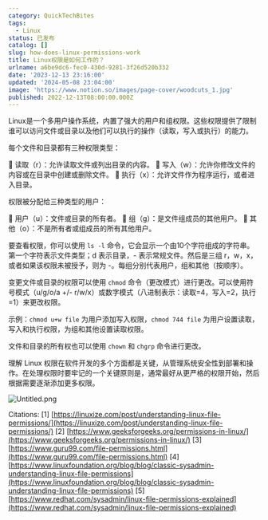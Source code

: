 ```yaml
---
category: QuickTechBites
tags:
  - Linux
status: 已发布
catalog: []
slug: how-does-linux-permissions-work
title: Linux权限是如何工作的？
urlname: a6be9dc6-fec0-430d-9281-3f26d520b332
date: '2023-12-13 23:16:00'
updated: '2024-05-08 23:04:00'
image: 'https://www.notion.so/images/page-cover/woodcuts_1.jpg'
published: 2022-12-13T08:00:00.000Z
---
```


Linux是一个多用户操作系统，内置了强大的用户和组权限。这些权限提供了限制谁可以访问文件或目录以及他们可以执行的操作（读取，写入或执行）的能力。


每个文件和目录都有三种权限类型：


🔸 读取（r）：允许读取文件或列出目录的内容。
🔸 写入（w）：允许你修改文件的内容或在目录中创建或删除文件。
🔸 执行（x）：允许文件作为程序运行，或者进入目录。


权限被分配给三种类型的用户：


🔸 用户（u）：文件或目录的所有者。
🔸 组（g）：是文件组成员的其他用户。
🔸 其他（o）：不是所有者或组成员的所有其他用户。


要查看权限，你可以使用 `ls -l` 命令，它会显示一个由10个字符组成的字符串。第一个字符表示文件类型；d 表示目录，- 表示常规文件。然后是三组 r，w，x，或者如果该权限未被授予，则为 -。每组分别代表用户，组和其他（按顺序）。


变更文件或目录的权限可以使用 `chmod` 命令（更改模式）进行更改。可以使用符号模式（u/g/o/a +/- r/w/x）或数字模式（八进制表示：读取=4，写入=2，执行=1）来更改权限。


示例：`chmod u+w file` 为用户添加写入权限，`chmod 744 file` 为用户设置读取，写入和执行权限，为组和其他设置读取权限。


文件和目录的所有权也可以使用 `chown` 和 `chgrp` 命令进行更改。


理解 Linux 权限在软件开发的多个方面都是关键，从管理系统安全性到部署和操作。在处理权限时要牢记的一个关键原则是，通常最好从更严格的权限开始，然后根据需要逐渐添加更多权限。


![Untitled.png](https://prod-files-secure.s3.us-west-2.amazonaws.com/5d24fe63-e567-4804-86f9-9fdc62e13082/332b89ee-9c33-4950-8a69-32c3d1ff2c69/Untitled.png?X-Amz-Algorithm=AWS4-HMAC-SHA256&X-Amz-Content-Sha256=UNSIGNED-PAYLOAD&X-Amz-Credential=ASIAZI2LB466RBI3MXXQ%2F20250316%2Fus-west-2%2Fs3%2Faws4_request&X-Amz-Date=20250316T053618Z&X-Amz-Expires=3600&X-Amz-Security-Token=IQoJb3JpZ2luX2VjEMz%2F%2F%2F%2F%2F%2F%2F%2F%2F%2FwEaCXVzLXdlc3QtMiJHMEUCIQCz7G2wuTuQN51KH2qCAcxiRGwm5jCTgNe531QQKnOP3QIgXiHKR7vr2X3m1f0OH6TfVfA9s13lrPOE1PH8f2HUGjgq%2FwMIJRAAGgw2Mzc0MjMxODM4MDUiDDadWwVe14vlT1E1xCrcA71HijfvI%2BrVJ6rliS8lDI6ZrSMKyUD8roC%2FE1nE9tiWy2iA3t8OGaz8W%2BfSykKFcnbM1CVU92LDwVd00k4Bpd5usLMnmGPAmXmZtMnFPjLhO4bLLF%2FNZeD7Ii6t0%2FPVavggalFPmwUmywi9P33VfyYCZfN%2FrMEWc3B6TOkT24n808G6NuAckhYfQGEUQ5V8uJ2pRbaJm%2FYA4A7VzhR8SUuWsPcFDrQv%2BnAouuJ4WaaSU7T%2FWBFyYshmnYaFp881B%2BC3osJdFv79ty3LO4YjK3pKcCdT7FbL3BH%2F1FIBp%2BoZOi2luR4C2lDnapFzeJrasUNXt6HJKGIPAHNxTgUsDjOuAHBlpTX66HyeIpAzhWyRUv8mVPVnQgpCaoTil57OuEl5OurUIT3iBNGhl8V3QjcNbZ2FqOVIJIZ9JVGepaC%2BeHnzzv%2FJXgZDwxQukbRb2L9GhhVgKffk%2F1E%2BcGz2UUvLyjYuUBaj%2BprvrHi9ZDy9lOjpQ2pdOx6IMHfqy7PHGvzi6VwrK8b%2Bc25RemoXolniQse7z%2BqDWgNGjzOMPWy5bteT8qZDpSpU2TrGVh025ZQvqsTO7SJTeZaMvKBFVOx3KnTspYe2Ux5IXOWbklWsy17PCXzRnRwukEL7MNqb2b4GOqUB1wmBVArHCjRJsVBQ%2FUITY2J2TIyAC7roqQgIXUSPjdMM%2FRDJVU5nCeyIgKoblBrpXOElJp2qLDQlTG8X68T6Jd2gpgGYxXwY3KwAhmXQqEGfeO07hqV5wPJ6kw%2FkNaPBjmrL1fFOnloq3NSm018y0ISB86JW5GZjgrUKwXYZdnx2F%2FPpOl1lOnxk5Tk7gzb7cH%2FXnZ0r7d3yMywHE6aRIi1xU026&X-Amz-Signature=61406d3b24eaeb72f7c324d3482169a718ece8e02f3e726db85371eab740d66d&X-Amz-SignedHeaders=host&x-id=GetObject)


Citations:
[1] [https://linuxize.com/post/understanding-linux-file-permissions/](https://linuxize.com/post/understanding-linux-file-permissions/)
[2] [https://www.geeksforgeeks.org/permissions-in-linux/](https://www.geeksforgeeks.org/permissions-in-linux/)
[3] [https://www.guru99.com/file-permissions.html](https://www.guru99.com/file-permissions.html)
[4] [https://www.linuxfoundation.org/blog/blog/classic-sysadmin-understanding-linux-file-permissions](https://www.linuxfoundation.org/blog/blog/classic-sysadmin-understanding-linux-file-permissions)
[5] [https://www.redhat.com/sysadmin/linux-file-permissions-explained](https://www.redhat.com/sysadmin/linux-file-permissions-explained)

